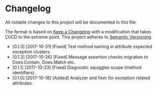 # Changelog
All notable changes to this project will be documented in this file.

The format is based on [Keep a Changelog](http://keepachangelog.com/en/1.0.0/) with a modification that takes CI/CD to
the extreme point. This project adheres to [Semantic Versioning](http://semver.org/spec/v2.0.0.html).

* [0.1.3] [2017-10-31] [Fixed] Test method naming in attribute expected exception clusters. 
* [0.1.2] [2017-10-26] [Fixed] Message assertion checks migration to Does.Contain, Does.Match etc.
* [0.1.1] [2017-10-23] [Fixed] Diagnostic squiggles scope (method identifiers).
* [0.1.0] [2017-10-16] [Added] Analyzer and fixer for exception related attributes.
